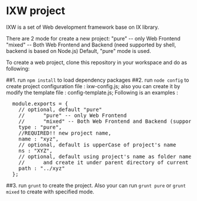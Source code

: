 # IXW project

IXW is a set of Web development framework base on IX library.

There are 2 mode for create a new project:
   "pure" -- only Web Frontend 
   "mixed" -- Both Web Frontend and Backend (need supported by shell, backend is based on Node.js)
Default, "pure" mode is used.

To create a web project, clone this repository in your workspace and do as following:

##1. run `npm install` to load dependency packages
##2. run `node config` to create project configuration file : ixw-config.js;
    also you can create it by modify the template file : config-template.js;
    Following is an examples :

<pre>
  module.exports = {
    // optional, default "pure"
    // 		"pure" -- only Web Frontend 
    // 		"mixed" -- Both Web Frontend and Backend (supported by shell)
    type : "pure",
    //REQUIRED!! new project name,
    name : "xyz",
    // optional, default is upperCase of project's name 
    ns : "XYZ",
    // optional, default using project's name as folder name 
    //		and create it under parent directory of current path
    path : "../xyz"
  };
</pre>

##3. run `grunt` to create the project. Also your can run `grunt pure` or `grunt mixed` to create with specified mode. 




